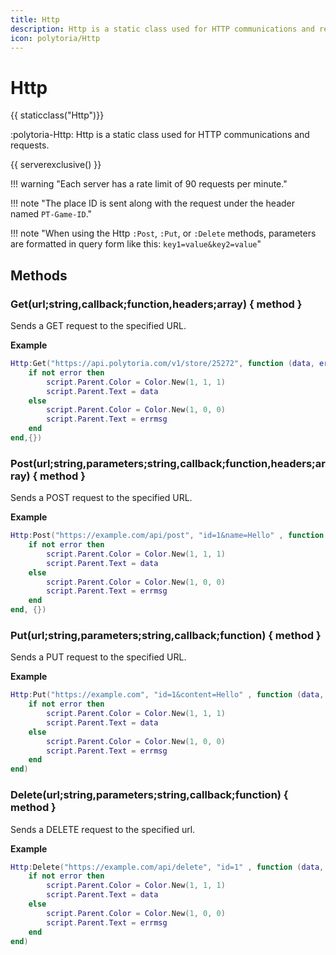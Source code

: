 ```yaml
---
title: Http
description: Http is a static class used for HTTP communications and requests.
icon: polytoria/Http
---
```


# Http

{{ staticclass("Http")}}

:polytoria-Http: Http is a static class used for HTTP communications and requests.

{{ serverexclusive() }}

<div data-search-exclude markdown>
!!! warning "Each server has a rate limit of 90 requests per minute."

!!! note "The place ID is sent along with the request under the header named `PT-Game-ID`."

!!! note "When using the Http `:Post`, `:Put`, or `:Delete` methods, parameters are formatted in query form like this: `key1=value&key2=value`"

</div>

## Methods

### Get(url;string,callback;function,headers;array) { method }

Sends a GET request to the specified URL.

**Example**

```lua
Http:Get("https://api.polytoria.com/v1/store/25272", function (data, error, errmsg)
    if not error then
        script.Parent.Color = Color.New(1, 1, 1)
        script.Parent.Text = data
    else
        script.Parent.Color = Color.New(1, 0, 0)
        script.Parent.Text = errmsg
    end
end,{})
```

### Post(url;string,parameters;string,callback;function,headers;array) { method }

Sends a POST request to the specified URL.

**Example**

```lua
Http:Post("https://example.com/api/post", "id=1&name=Hello" , function (data, error, errmsg)
    if not error then
        script.Parent.Color = Color.New(1, 1, 1)
        script.Parent.Text = data
    else
        script.Parent.Color = Color.New(1, 0, 0)
        script.Parent.Text = errmsg
    end
end, {})
```

### Put(url;string,parameters;string,callback;function) { method }

Sends a PUT request to the specified URL.

**Example**

```lua
Http:Put("https://example.com", "id=1&content=Hello" , function (data, error, errmsg)
    if not error then
        script.Parent.Color = Color.New(1, 1, 1)
        script.Parent.Text = data
    else
        script.Parent.Color = Color.New(1, 0, 0)
        script.Parent.Text = errmsg
    end
end)
```

### Delete(url;string,parameters;string,callback;function) { method }

Sends a DELETE request to the specified url.

**Example**

```lua
Http:Delete("https://example.com/api/delete", "id=1" , function (data, error, errmsg)
    if not error then
        script.Parent.Color = Color.New(1, 1, 1)
        script.Parent.Text = data
    else
        script.Parent.Color = Color.New(1, 0, 0)
        script.Parent.Text = errmsg
    end
end)
```
